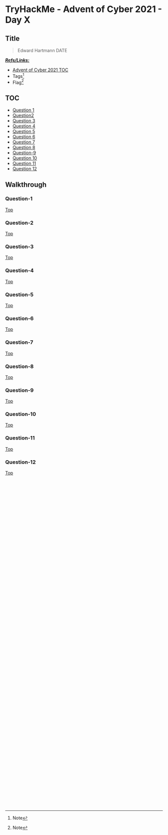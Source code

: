 # TryHackMe - Advent of Cyber 2021 - Day X
## Title
> Edward Hartmann
> DATE

***<u>Refs/Links:</u>***
- [Advent of Cyber 2021 TOC](Advent%20of%20Cyber%20Table%20of%20Contents.md)  
-  Tags[^1]
-  Flag[^2]

[^1]: Note
[^2]: Note

## TOC
- [Question 1](#Question-1)
- [Question2](#Question-2)
- [Question 3](#Question-3)
- [Question 4](#Question-4)
- [Question 5](#Question-5)
- [Question 6](#Question-6)
- [Question 7](#Question-7)
- [Question 8](#Question-8)
- [Question-9](#Question-9)
- [Question 10](#Question-10)
- [Question 11](#Question-11)
- [Question 12](#Question-12) 
## Walkthrough

### Question-1
[Top](#TOC)
### Question-2
[Top](#TOC)
### Question-3
[Top](#TOC)
### Question-4
[Top](#TOC)
### Question-5
[Top](#TOC)
### Question-6
[Top](#TOC)
### Question-7
[Top](#TOC)
### Question-8
[Top](#TOC)
### Question-9
[Top](#TOC)
### Question-10
[Top](#TOC)
### Question-11
[Top](#TOC)
### Question-12
[Top](#TOC)
</br>
</br>
</br>
</br>
</br>
</br>
</br>
</br>
</br>
</br>
</br>
</br>
</br>
</br>
</br>
</br>
</br>
</br>
</br>
</br>
</br>
</br>
</br>
</br>
</br>
</br>
</br>
</br>
</br>
</br>
</br>
</br>
</br>
</br>
</br>
</br>
</br>
</br>
</br>
</br>
</br>
</br>
</br>
</br>
</br>
</br>
</br>
</br>
</br>
</br>
</br>
</br>
</br>
</br>
</br>
</br>
</br>
</br>
</br>
</br>
</br>
</br>
</br>
